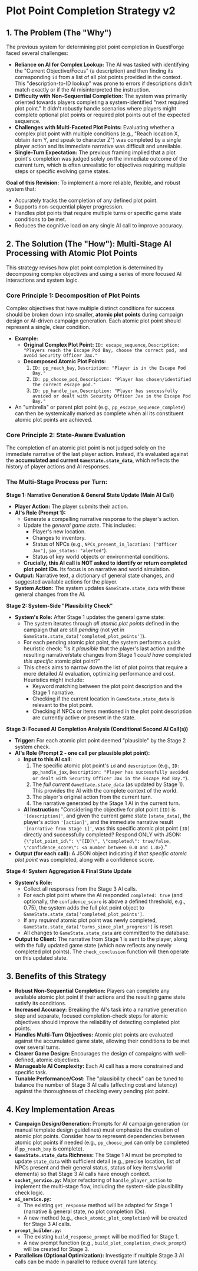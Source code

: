 # Plot Point Completion Strategy v2

## 1. The Problem (The "Why")

The previous system for determining plot point completion in QuestForge faced several challenges:

*   **Reliance on AI for Complex Lookup:** The AI was tasked with identifying the "Current Objective/Focus" (a description) and then finding its corresponding `id` from a list of all plot points provided in the context. This "description-to-ID lookup" was prone to errors if descriptions didn't match exactly or if the AI misinterpreted the instruction.
*   **Difficulty with Non-Sequential Completion:** The system was primarily oriented towards players completing a system-identified "next required plot point." It didn't robustly handle scenarios where players might complete optional plot points or required plot points out of the expected sequence.
*   **Challenges with Multi-Faceted Plot Points:** Evaluating whether a complex plot point with multiple conditions (e.g., "Reach location X, obtain item Y, and speak to character Z") was completed by a single player action and its immediate narrative was difficult and unreliable.
*   **Single-Turn Expectation:** The previous framing implied that a plot point's completion was judged solely on the immediate outcome of the current turn, which is often unrealistic for objectives requiring multiple steps or specific evolving game states.

**Goal of this Revision:** To implement a more reliable, flexible, and robust system that:
*   Accurately tracks the completion of any defined plot point.
*   Supports non-sequential player progression.
*   Handles plot points that require multiple turns or specific game state conditions to be met.
*   Reduces the cognitive load on any single AI call to improve accuracy.

## 2. The Solution (The "How"): Multi-Stage AI Processing with Atomic Plot Points

This strategy revises how plot point completion is determined by decomposing complex objectives and using a series of more focused AI interactions and system logic.

### Core Principle 1: Decomposition of Plot Points
Complex objectives that have multiple distinct conditions for success should be broken down into smaller, **atomic plot points** during campaign design or AI-driven campaign generation. Each atomic plot point should represent a single, clear condition.

*   **Example:**
    *   **Original Complex Plot Point:** `ID: escape_sequence`, `Description: "Players reach the Escape Pod Bay, choose the correct pod, and avoid Security Officer Jax."`
    *   **Decomposed Atomic Plot Points:**
        1.  `ID: pp_reach_bay`, `Description: "Player is in the Escape Pod Bay."`
        2.  `ID: pp_choose_pod`, `Description: "Player has chosen/identified the correct escape pod."`
        3.  `ID: pp_handle_jax`, `Description: "Player has successfully avoided or dealt with Security Officer Jax in the Escape Pod Bay."`
*   An "umbrella" or parent plot point (e.g., `pp_escape_sequence_complete`) can then be systemically marked as complete when all its constituent atomic plot points are achieved.

### Core Principle 2: State-Aware Evaluation
The completion of an atomic plot point is not judged solely on the immediate narrative of the last player action. Instead, it's evaluated against the **accumulated and current `GameState.state_data`**, which reflects the history of player actions and AI responses.

### The Multi-Stage Process per Turn:

**Stage 1: Narrative Generation & General State Update (Main AI Call)**
*   **Player Action:** The player submits their action.
*   **AI's Role (Prompt 1):**
    *   Generate a compelling narrative response to the player's action.
    *   Update the *general game state*. This includes:
        *   Player's new location.
        *   Changes to inventory.
        *   Status of NPCs (e.g., `NPCs_present_in_location: ["Officer Jax"]`, `jax_status: "alerted"`).
        *   Status of key world objects or environmental conditions.
    *   **Crucially, this AI call is NOT asked to identify or return completed plot point IDs.** Its focus is on narrative and world simulation.
*   **Output:** Narrative text, a dictionary of general state changes, and suggested available actions for the player.
*   **System Action:** The system updates `GameState.state_data` with these general changes from the AI.

**Stage 2: System-Side "Plausibility Check"**
*   **System's Role:** After Stage 1 updates the general game state:
    *   The system iterates through *all atomic plot points* defined in the campaign that are still *pending* (not yet in `GameState.state_data['completed_plot_points']`).
    *   For each pending atomic plot point, the system performs a quick heuristic check: "Is it *plausible* that the player's last action and the resulting narrative/state changes from Stage 1 *could have* completed *this specific* atomic plot point?"
    *   This check aims to narrow down the list of plot points that require a more detailed AI evaluation, optimizing performance and cost. Heuristics might include:
        *   Keyword matching between the plot point description and the Stage 1 narrative.
        *   Checking if the current location in `GameState.state_data` is relevant to the plot point.
        *   Checking if NPCs or items mentioned in the plot point description are currently active or present in the state.

**Stage 3: Focused AI Completion Analysis (Conditional Second AI Call(s))**
*   **Trigger:** For each atomic plot point deemed "plausible" by the Stage 2 system check.
*   **AI's Role (Prompt 2 - one call per plausible plot point):**
    *   **Input to this AI call:**
        1.  The specific atomic plot point's `id` and `description` (e.g., `ID: pp_handle_jax`, `Description: "Player has successfully avoided or dealt with Security Officer Jax in the Escape Pod Bay."`).
        2.  The *full current `GameState.state_data`* (as updated by Stage 1). This provides the AI with the complete context of the world.
        3.  The player's original action from the current turn.
        4.  The narrative generated by the Stage 1 AI in the current turn.
    *   **AI Instruction:** "Considering the objective for plot point `[ID]` is `'[description]'`, and given the current game state `[state_data]`, the player's action `'[action]'`, and the immediate narrative result `'[narrative from Stage 1]'`, was this specific atomic plot point `[ID]` directly and successfully completed? Respond ONLY with JSON: `{\"plot_point_id\": \"[ID]\", \"completed\": true/false, \"confidence_score\": <a number between 0.0 and 1.0>}`."
*   **Output (for each call):** A JSON object indicating if *that specific atomic plot point* was completed, along with a confidence score.

**Stage 4: System Aggregation & Final State Update**
*   **System's Role:**
    *   Collect all responses from the Stage 3 AI calls.
    *   For each plot point where the AI responded `completed: true` (and optionally, the `confidence_score` is above a defined threshold, e.g., 0.75), the system adds the full plot point object to `GameState.state_data['completed_plot_points']`.
    *   If any *required* atomic plot point was newly completed, `GameState.state_data['turns_since_plot_progress']` is reset.
    *   All changes to `GameState.state_data` are committed to the database.
*   **Output to Client:** The narrative from Stage 1 is sent to the player, along with the fully updated game state (which now reflects any newly completed plot points). The `check_conclusion` function will then operate on this updated state.

## 3. Benefits of this Strategy

*   **Robust Non-Sequential Completion:** Players can complete any available atomic plot point if their actions and the resulting game state satisfy its conditions.
*   **Increased Accuracy:** Breaking the AI's task into a narrative generation step and separate, focused completion-check steps for atomic objectives should improve the reliability of detecting completed plot points.
*   **Handles Multi-Turn Objectives:** Atomic plot points are evaluated against the accumulated game state, allowing their conditions to be met over several turns.
*   **Clearer Game Design:** Encourages the design of campaigns with well-defined, atomic objectives.
*   **Manageable AI Complexity:** Each AI call has a more constrained and specific task.
*   **Tunable Performance/Cost:** The "plausibility check" can be tuned to balance the number of Stage 3 AI calls (affecting cost and latency) against the thoroughness of checking every pending plot point.

## 4. Key Implementation Areas

*   **Campaign Design/Generation:** Prompts for AI campaign generation (or manual template design guidelines) must emphasize the creation of atomic plot points. Consider how to represent dependencies between atomic plot points if needed (e.g., `pp_choose_pod` can only be completed if `pp_reach_bay` is complete).
*   **`GameState.state_data` Richness:** The Stage 1 AI must be prompted to update `state_data` with sufficient detail (e.g., precise location, list of NPCs present and their general status, status of key items/world elements) so that Stage 3 AI calls have enough context.
*   **`socket_service.py`:** Major refactoring of `handle_player_action` to implement the multi-stage flow, including the system-side plausibility check logic.
*   **`ai_service.py`:**
    *   The existing `get_response` method will be adapted for Stage 1 (narrative & general state, no plot completion IDs).
    *   A new method (e.g., `check_atomic_plot_completion`) will be created for Stage 3 AI calls.
*   **`prompt_builder.py`:**
    *   The existing `build_response_prompt` will be modified for Stage 1.
    *   A new prompt function (e.g., `build_plot_completion_check_prompt`) will be created for Stage 3.
*   **Parallelism (Optional Optimization):** Investigate if multiple Stage 3 AI calls can be made in parallel to reduce overall turn latency.
